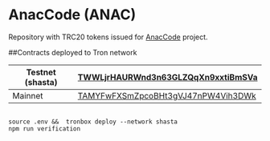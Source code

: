 # AnacCode (ANAC)

Repository with TRC20 tokens issued for  [AnacCode]( https://anaccode.com ) project. 

##Contracts deployed to Tron network 

| Testnet (shasta) | [TWWLjrHAURWnd3n63GLZQqXn9xxtiBmSVa](https://shasta.tronscan.org/#/contract/TWWLjrHAURWnd3n63GLZQqXn9xxtiBmSVa) |
|------------------|-----------------------------------------------------------------------------------------------------------------|
| Mainnet          | [TAMYFwFXSmZpcoBHt3gVJ47nPW4Vih3DWk](https://tronscan.org/#/contract/TAMYFwFXSmZpcoBHt3gVJ47nPW4Vih3DWk)        |



```shell

source .env &&  tronbox deploy --network shasta 
npm run verification

```
